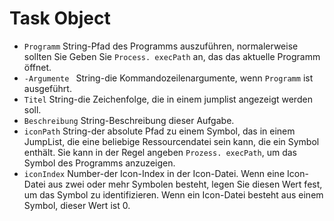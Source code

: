 # Task Object

* ` Programm ` String-Pfad des Programms auszuführen, normalerweise sollten Sie Geben Sie ` Process. execPath ` an, das das aktuelle Programm öffnet.
* `-Argumente ` String-die Kommandozeilenargumente, wenn ` Programm ` ist ausgeführt.
* ` Titel ` String-die Zeichenfolge, die in einem jumplist angezeigt werden soll.
* ` Beschreibung ` String-Beschreibung dieser Aufgabe.
* ` iconPath ` String-der absolute Pfad zu einem Symbol, das in einem JumpList, die eine beliebige Ressourcendatei sein kann, die ein Symbol enthält. Sie kann in der Regel angeben ` Prozess. execPath `, um das Symbol des Programms anzuzeigen.
* ` iconIndex ` Number-der Icon-Index in der Icon-Datei. Wenn eine Icon-Datei aus zwei oder mehr Symbolen besteht, legen Sie diesen Wert fest, um das Symbol zu identifizieren. Wenn ein Icon-Datei besteht aus einem Symbol, dieser Wert ist 0.